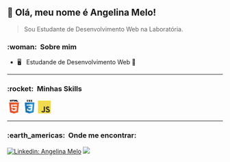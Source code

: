 ## 💜 Olá, meu nome é <strong>Angelina Melo!</strong>

> Sou Estudante de Desenvolvimento Web na Laboratória.

<h3> :woman: &nbsp;Sobre mim </h3>

- 🖥️ &nbsp; Estudande de Desenvolvimento Web 🌱 
---

<h3> :rocket: &nbsp;Minhas Skills </h3>
<code><img height="32" src="https://raw.githubusercontent.com/github/explore/80688e429a7d4ef2fca1e82350fe8e3517d3494d/topics/html/html.png" alt="HTML5"/></code>
<code><img height="32" src="https://raw.githubusercontent.com/github/explore/80688e429a7d4ef2fca1e82350fe8e3517d3494d/topics/css/css.png" alt="CSS"/></code>
<code><img height="30" src="https://raw.githubusercontent.com/github/explore/80688e429a7d4ef2fca1e82350fe8e3517d3494d/topics/javascript/javascript.png"></code>

---

<h3> :earth_americas: &nbsp;Onde me encontrar: </h3> 

[![Linkedin: Angelina Melo](https://img.shields.io/badge/-Linkedin-blue?style=flat-square&logo=Linkedin&logoColor=white&link=LINK-DO-SEU-LINKEDIN)](https://www.linkedin.com/in/angelinamelo/)
<a href="https://www.instagram.com/ajuliamm/" alt="Instagram">
  <img src="https://img.shields.io/badge/-Instagram-DF0174?style=flat-square&labelColor=DF0174&logo=instagram&logoColor=white&link=https://www.instagram.com/ajuliamm/"/></a>
</p>  
